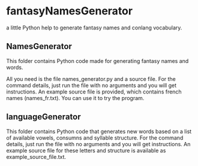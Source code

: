 # fantasyNamesGenerator
a little Python help to generate fantasy names and conlang vocabulary.

## NamesGenerator
This folder contains Python code made for generating fantasy names and words.

All you need is the file names_generator.py and a source file. For the command details, just run the file with no arguments and you will get instructions.
An example source file is provided, which contains french names (names_fr.txt). You can use it to try the program.

## languageGenerator
This folder contains Python code that generates new words based on a list of available vowels, consumns and syllable structure. For the command details, just run the file with no arguments and you will get instructions.
An example source file for these letters and structure is available as example_source_file.txt.
